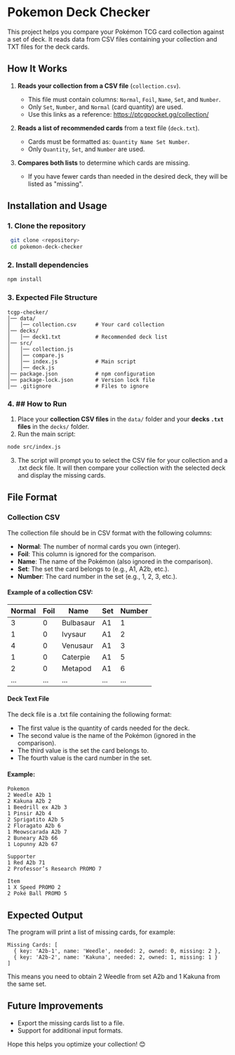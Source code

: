 # Pokemon Deck Checker

This project helps you compare your Pokémon TCG card collection against a set of deck. It reads data from CSV files containing your collection and TXT files for the deck cards.

## How It Works

1. **Reads your collection from a CSV file** (`collection.csv`).

   - This file must contain columns: `Normal`, `Foil`, `Name`, `Set`, and `Number`.
   - Only `Set`, `Number`, and `Normal` (card quantity) are used.
   - Use this links as a reference: https://ptcgpocket.gg/collection/

2. **Reads a list of recommended cards** from a text file (`deck.txt`).

   - Cards must be formatted as: `Quantity Name Set Number`.
   - Only `Quantity`, `Set`, and `Number` are used.

3. **Compares both lists** to determine which cards are missing.

   - If you have fewer cards than needed in the desired deck, they will be listed as "missing".

## Installation and Usage

### 1. Clone the repository

```sh
 git clone <repository>
 cd pokemon-deck-checker
```

### 2. Install dependencies

```sh
npm install
```

### 3. Expected File Structure

```
tcgp-checker/
│── data/
│   │── collection.csv      # Your card collection
│── decks/
│   │── deck1.txt           # Recommended deck list
│── src/
│   │── collection.js
│   │── compare.js
│   │── index.js            # Main script
│   │── deck.js
│── package.json            # npm configuration
│── package-lock.json       # Version lock file
│── .gitignore              # Files to ignore
```

### 4. ## How to Run

1. Place your **collection CSV files** in the `data/` folder and your **decks `.txt` files** in the `decks/` folder.
2. Run the main script:
```sh
node src/index.js
```
3. The script will prompt you to select the CSV file for your collection and a .txt deck file. It will then compare your collection with the selected deck and display the missing cards.

## File Format

### Collection CSV

The collection file should be in CSV format with the following columns:

- **Normal**: The number of normal cards you own (integer).
- **Foil**: This column is ignored for the comparison.
- **Name**: The name of the Pokémon (also ignored in the comparison).
- **Set**: The set the card belongs to (e.g., A1, A2b, etc.).
- **Number**: The card number in the set (e.g., 1, 2, 3, etc.).

#### Example of a collection CSV:
| Normal | Foil | Name       | Set | Number |
|--------|------|------------|-----|--------|
| 3      | 0    | Bulbasaur  | A1  | 1      |
| 1      | 0    | Ivysaur    | A1  | 2      |
| 4      | 0    | Venusaur   | A1  | 3      |
| 1      | 0    | Caterpie   | A1  | 5      |
| 2      | 0    | Metapod    | A1  | 6      |
| ...    | ...  | ...        | ... | ...    |

#### Deck Text File
The deck file is a .txt file containing the following format:

- The first value is the quantity of cards needed for the deck.
- The second value is the name of the Pokémon (ignored in the comparison).
- The third value is the set the card belongs to.
- The fourth value is the card number in the set.

#### Example:
```
Pokemon
2 Weedle A2b 1
2 Kakuna A2b 2
1 Beedrill ex A2b 3
1 Pinsir A2b 4
2 Sprigatito A2b 5
2 Floragato A2b 6
1 Meowscarada A2b 7
2 Buneary A2b 66
1 Lopunny A2b 67

Supporter
1 Red A2b 71
2 Professor’s Research PROMO 7

Item
1 X Speed PROMO 2
2 Poké Ball PROMO 5
```

## Expected Output

The program will print a list of missing cards, for example:

```
Missing Cards: [
  { key: 'A2b-1', name: 'Weedle', needed: 2, owned: 0, missing: 2 },
  { key: 'A2b-2', name: 'Kakuna', needed: 2, owned: 1, missing: 1 }
]
```

This means you need to obtain 2 Weedle from set A2b and 1 Kakuna from the same set.

## Future Improvements

- Export the missing cards list to a file.
- Support for additional input formats.

Hope this helps you optimize your collection! 😊


